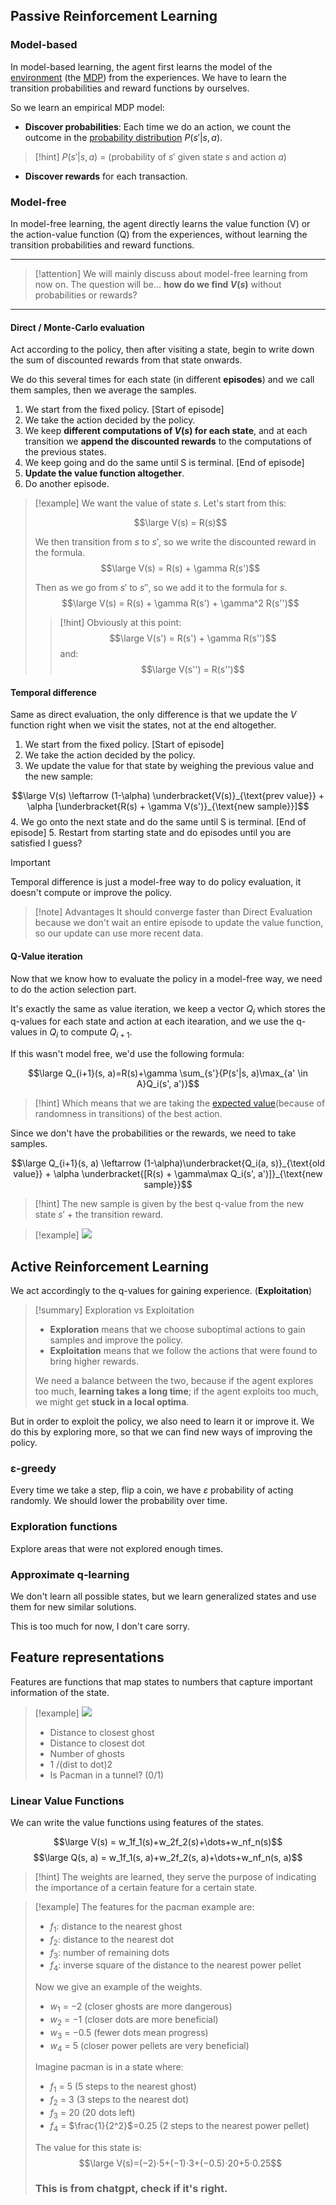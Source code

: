 ## Passive Reinforcement Learning

### Model-based

In model-based learning, the agent first learns the model of the [environment](Environments.md) (the [MDP](Markov%20Decision%20Processes.md)) from the experiences. 
We have to learn the transition probabilities and reward functions by ourselves.

So we learn an empirical MDP model:
	
- **Discover probabilities**: Each time we do an action, we count the outcome in the [probability distribution](../Probability/Probability%20distributions.md) $P(s'|s, a)$.
	
> [!hint]
> $P(s'|s, a)$ = (probability of $s'$ given state $s$ and action $a$)
	
- **Discover rewards** for each transaction.


### Model-free

In model-free learning, the agent directly learns the value function (V) or the action-value function (Q) from the experiences, without learning the transition probabilities and reward functions.

---

> [!attention]
> We will mainly discuss about model-free learning from now on.
> The question will be... **how do we find $V(s)$** without probabilities or rewards?

---
#### Direct / Monte-Carlo evaluation

Act according to the policy, then after visiting a state, begin to write down the sum of discounted rewards from that state onwards.

We do this several times for each state (in different **episodes**) and we call them samples, then we average the samples.

1. We start from the fixed policy. [Start of episode]
2. We take the action decided by the policy.
3. We keep **different computations of $V(s)$ for each state**, and at each transition we **append the discounted rewards** to the computations of the previous states.
4. We keep going and do the same until S is terminal. [End of episode]
5. **Update the value function altogether**.
6. Do another episode.

> [!example]
> We want the value of state $s$. Let's start from this:
> 
> $$\large V(s) = R(s)$$
> 
> We then transition from $s$ to $s'$, so we write the discounted reward in the formula.
> $$\large V(s) = R(s) + \gamma R(s')$$
> 
> Then as we go from $s'$ to $s''$, so we add it to the formula for $s$.
> $$\large V(s) = R(s) + \gamma R(s') + \gamma^2 R(s'')$$
> 
> > [!hint]
> > Obviously at this point:
> > $$\large V(s') = R(s') + \gamma R(s'')$$
> > and:
> > $$\large V(s'') = R(s'')$$
> 

#### Temporal difference

Same as direct evaluation, the only difference is that we update the $V$ function right when we visit the states, not at the end altogether.

1. We start from the fixed policy. [Start of episode]
2. We take the action decided by the policy.
3. We update the value for that state by weighing the previous value and the new sample:

$$\large V(s) \leftarrow (1-\alpha) \underbracket{V(s)}_{\text{prev value}} + \alpha [\underbracket{R(s) + \gamma V(s')}_{\text{new sample}}]$$
4. We go onto the next state and do the same until S is terminal. [End of episode]
5. Restart from starting state and do episodes until you are satisfied I guess?

> [!important]
> Temporal difference is just a model-free way to do policy evaluation, it doesn't compute or improve the policy.

> [!note] Advantages
> It should converge faster than Direct Evaluation because we don't wait an entire episode to update the value function, so our update can use more recent data.


#### Q-Value iteration

Now that we know how to evaluate the policy in a model-free way, we need to do the action selection part.

It's exactly the same as value iteration, we keep a vector $Q_i$ which stores the q-values for each state and action at each itearation, and we use the q-values in $Q_i$ to compute $Q_{i+1}$.

If this wasn't model free, we'd use the following formula:

$$\large Q_{i+1}(s, a)=R(s)+\gamma \sum_{s'}{P(s'|s, a)\max_{a' \in A}Q_i(s', a')}$$
> [!hint]
> Which means that we are taking the [expected value](../Statistics/Expected%20value.md)(because of randomness in transitions) of the best action.


Since we don't have the probabilities or the rewards, we need to take samples.

$$\large Q_{i+1}(s, a) \leftarrow (1-\alpha)\underbracket{Q_i(a, s)}_{\text{old value}} + \alpha \underbracket{[R(s) + \gamma\max Q_i(s', a')]}_{\text{new sample}}$$

> [!hint]
> The new sample is given by the best q-value from the new state $s'$ + the transition reward.

> [!example]
> ![](../z_images/Pasted%20image%2020240610105931.png)


## Active Reinforcement Learning

We act accordingly to the q-values for gaining experience. (**Exploitation**)

> [!summary] Exploration vs Exploitation
> - **Exploration** means that we choose suboptimal actions to gain samples and improve the policy. 
> - **Exploitation** means that we follow the actions that were found to bring higher rewards.
>   
>  We need a balance between the two, because if the agent explores too much, **learning takes a long time**; if the agent exploits too much, we might get **stuck in a local optima**. 


But in order to exploit the policy, we also need to learn it or improve it.
We do this by exploring more, so that we can find new ways of improving the policy.

### ε-greedy

Every time we take a step, flip a coin, we have $ε$ probability of acting randomly.
We should lower the probability over time.

### Exploration functions

Explore areas that were not explored enough times.

### Approximate q-learning

We don't learn all possible states, but we learn generalized states and use them for new similar solutions.

This is too much for now, I don't care sorry.

## Feature representations

Features are functions that map states to numbers that capture important information of the state.

> [!example]
> ![](../z_images/Pasted%20image%2020240610170931.png)
> 
> - Distance to closest ghost
> - Distance to closest dot
> - Number of ghosts
> - 1 /(dist to dot)2
> - Is Pacman in a tunnel? (0/1)

### Linear Value Functions

We can write the value functions using features of the states.

$$\large V(s) = w_1f_1(s)+w_2f_2(s)+\dots+w_nf_n(s)$$
$$\large Q(s, a) = w_1f_1(s, a)+w_2f_2(s, a)+\dots+w_nf_n(s, a)$$

> [!hint]
> The weights are learned, they serve the purpose of indicating the importance of a certain feature for a certain state.

> [!example]
> The features for the pacman example are:
> - $f_1$: distance to the nearest ghost
> - $f_2$: distance to the nearest dot
> - $f_3$: number of remaining dots
> - $f_4$: inverse square of the distance to the nearest power pellet
> 
> Now we give an example of the weights.
> 
> - $w_1$ = −2 (closer ghosts are more dangerous)
> - $w_2$ = −1 (closer dots are more beneficial)
> - $w_3$ = −0.5 (fewer dots mean progress)
> - $w_4$ = 5 (closer power pellets are very beneficial)
> 
> Imagine pacman is in a state where:
> 
> - $f_1$ = 5 (5 steps to the nearest ghost)
> - $f_2$ = 3 (3 steps to the nearest dot)
> - $f_3$ = 20 (20 dots left)
> - $f_4$ = $\frac{1}{2^2}$=0.25 (2 steps to the nearest power pellet)
> 
> The value for this state is:
> $$\large V(s)=(−2)⋅5+(−1)⋅3+(−0.5)⋅20+5⋅0.25$$
> 
> ### This is from chatgpt, check if it's right.
